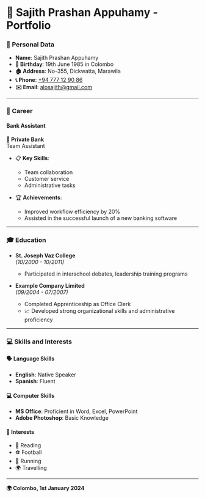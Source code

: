 # 🌟 Sajith Prashan Appuhamy - Portfolio

### 👤 Personal Data
- **Name**: Sajith Prashan Appuhamy
- **🎂 Birthday**: 19th June 1985 in Colombo
- **🏠 Address**: No-355, Dickwatta, Marawila
- **📞 Phone**: [+94 777 12 90 86](tel:+94777129086)
- **✉️ Email**: [alosajith@gmail.com](mailto:alosajith@gmail.com)

---

### 💼 Career
#### Bank Assistant  
**🏦 Private Bank**  
Team Assistant  
- 📋 **Key Skills**:  
  - Team collaboration  
  - Customer service  
  - Administrative tasks

- 🏆 **Achievements**:  
  - Improved workflow efficiency by 20%  
  - Assisted in the successful launch of a new banking software  

---

### 🎓 Education
- **St. Joseph Vaz College**  
  *(10/2000 - 10/2011)*  
  - Participated in interschool debates, leadership training programs

- **Example Company Limited**  
  *(09/2004 - 07/2007)*  
  - Completed Apprenticeship as Office Clerk  
  - 📈 Developed strong organizational skills and administrative proficiency

---

### 💻 Skills and Interests

#### 🗣️ Language Skills
- **English**: Native Speaker  
- **Spanish**: Fluent  

#### 💻 Computer Skills
- **MS Office**: Proficient in Word, Excel, PowerPoint  
- **Adobe Photoshop**: Basic Knowledge  

#### 🎯 Interests
- 📖 Reading  
- ⚽ Football  
- 🏃 Running  
- 🌍 Travelling  

---

**🌍 Colombo, 1st January 2024**

